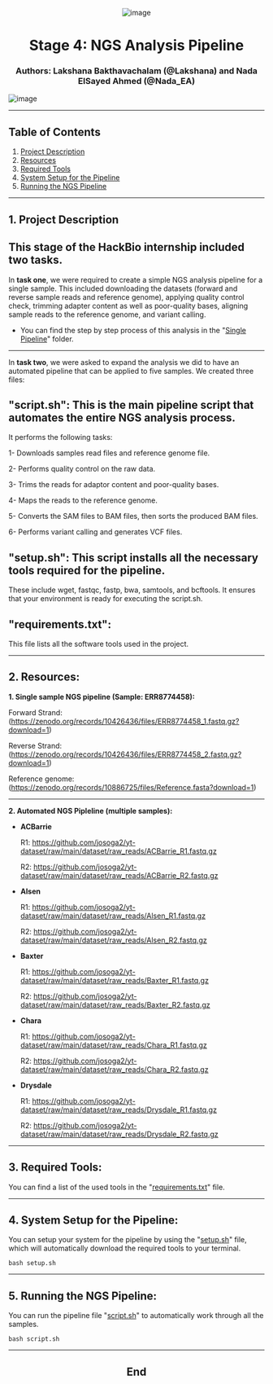 <div align="center">
  
![image](https://github.com/user-attachments/assets/e55501e8-1448-47df-99a7-19cd510cbd01)
</div>

<div align="center"> 
  
# **Stage 4: NGS Analysis Pipeline**
### Authors: Lakshana Bakthavachalam (@Lakshana) and Nada ElSayed Ahmed (@Nada_EA)
</div>


![image](https://github.com/user-attachments/assets/ad348f80-7067-4d6e-bc2b-2e973cc4f692)

---

## Table of Contents

1. [Project Description](https://github.com/BLakshana/Hackbio_cancer_internship/edit/main/STAGE_4%20-%20NGS%20ANALYSIS%20PIPELINE/TEAM_REPO/README.md#1-project-description)
2. [Resources](https://github.com/BLakshana/Hackbio_cancer_internship/edit/main/STAGE_4%20-%20NGS%20ANALYSIS%20PIPELINE/TEAM_REPO/README.md#2-resources) 
3. [Required Tools](https://github.com/BLakshana/Hackbio_cancer_internship/edit/main/STAGE_4%20-%20NGS%20ANALYSIS%20PIPELINE/TEAM_REPO/README.md#3-required-tools)
4. [System Setup for the Pipeline](https://github.com/BLakshana/Hackbio_cancer_internship/edit/main/STAGE_4%20-%20NGS%20ANALYSIS%20PIPELINE/TEAM_REPO/README.md#4-system-setup-for-the-pipeline)
5. [Running the NGS Pipeline](https://github.com/BLakshana/Hackbio_cancer_internship/edit/main/STAGE_4%20-%20NGS%20ANALYSIS%20PIPELINE/TEAM_REPO/README.md#5-running-the-ngs-pipeline)

---
## 1. Project Description
## This stage of the HackBio internship included two tasks. 

In **task one**, we were required to create a simple NGS analysis pipeline for a single sample.
This included downloading the datasets (forward and reverse sample reads and reference genome), applying quality control check, trimming adapter content as well as poor-quality bases, aligning sample reads to the reference genome, and variant calling. 

- You can find the step by step process of this analysis in the "[Single Pipeline](https://github.com/Nada-EA/HackBio2024-AMR/tree/main/Stage4/Single%20Pipeline)" folder.

---

In **task two**, we were asked to expand the analysis we did to have an automated pipeline that can be applied to five samples.
We created three files:

## **"script.sh"**: This is the main pipeline script that automates the entire NGS analysis process.

It performs the following tasks:

1- Downloads samples read files and reference genome file.

2- Performs quality control on the raw data.

3- Trims the reads for adaptor content and poor-quality bases.

4- Maps the reads to the reference genome.

5- Converts the SAM files to BAM files, then sorts the produced BAM files.

6- Performs variant calling and generates VCF files.

## **"setup.sh"**: This script installs all the necessary tools required for the pipeline.
These include wget, fastqc, fastp, bwa, samtools, and bcftools. It ensures that your environment is ready for executing the script.sh.

## **"requirements.txt"**: 
This file lists all the software tools used in the project.

--- 

## 2. Resources:
**1. Single sample NGS pipeline (Sample: ERR8774458):**
   
   Forward Strand: (https://zenodo.org/records/10426436/files/ERR8774458_1.fastq.gz?download=1)
   
   Reverse Strand: (https://zenodo.org/records/10426436/files/ERR8774458_2.fastq.gz?download=1)
   
   Reference genome: (https://zenodo.org/records/10886725/files/Reference.fasta?download=1)

   ***
   
    
**2. Automated NGS Pipleline (multiple samples):**

  - **ACBarrie**

    R1: https://github.com/josoga2/yt-dataset/raw/main/dataset/raw_reads/ACBarrie_R1.fastq.gz
    
    R2: https://github.com/josoga2/yt-dataset/raw/main/dataset/raw_reads/ACBarrie_R2.fastq.gz
    

  - **Alsen**
    
    R1: https://github.com/josoga2/yt-dataset/raw/main/dataset/raw_reads/Alsen_R1.fastq.gz
    
    R2: https://github.com/josoga2/yt-dataset/raw/main/dataset/raw_reads/Alsen_R2.fastq.gz

  - **Baxter**

    R1: https://github.com/josoga2/yt-dataset/raw/main/dataset/raw_reads/Baxter_R1.fastq.gz

    R2: https://github.com/josoga2/yt-dataset/raw/main/dataset/raw_reads/Baxter_R2.fastq.gz

  - **Chara**

    R1: https://github.com/josoga2/yt-dataset/raw/main/dataset/raw_reads/Chara_R1.fastq.gz

    R2: https://github.com/josoga2/yt-dataset/raw/main/dataset/raw_reads/Chara_R2.fastq.gz

  - **Drysdale**

    R1: https://github.com/josoga2/yt-dataset/raw/main/dataset/raw_reads/Drysdale_R1.fastq.gz

    R2: https://github.com/josoga2/yt-dataset/raw/main/dataset/raw_reads/Drysdale_R2.fastq.gz
---
## 3. Required Tools:
You can find a list of the used tools in the "[requirements.txt](https://github.com/Nada-EA/HackBio2024-AMR/blob/main/Stage4/Automated%20Pipeline/3-requirements.txt)" file.

---
## 4. System Setup for the Pipeline:
You can setup your system for the pipeline by using the "[setup.sh](https://github.com/Nada-EA/HackBio2024-AMR/blob/main/Stage4/Automated%20Pipeline/2-setup.sh)" file, which will automatically download the required tools to your terminal.

  `bash setup.sh`

---
## 5. Running the NGS Pipeline:
You can run the pipeline file "[script.sh](https://github.com/Nada-EA/HackBio2024-AMR/blob/main/Stage4/Automated%20Pipeline/1-script.sh)" to automatically work through all the samples. 

  `bash script.sh`

---

<div align="center">
  
## **End**
</div>
